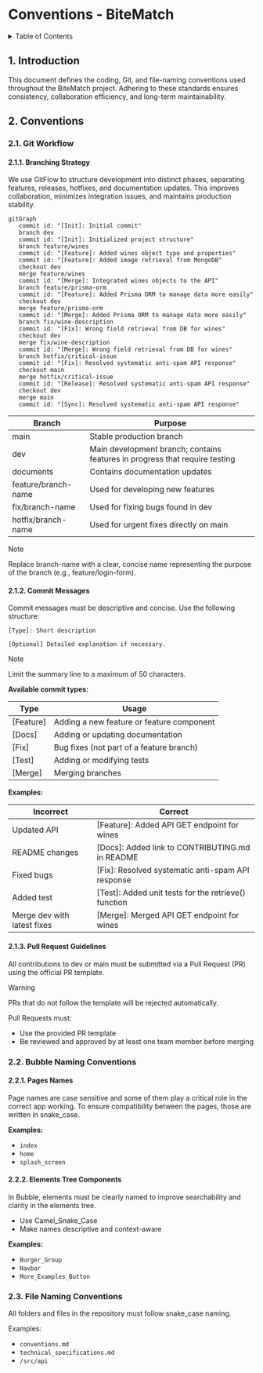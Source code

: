 # Conventions - BiteMatch <!-- omit in toc -->

<details>
<summary>Table of Contents</summary>

- [1. Introduction](#1-introduction)
- [2. Conventions](#2-conventions)
  - [2.1. Git Workflow](#21-git-workflow)
    - [2.1.1. Branching Strategy](#211-branching-strategy)
    - [2.1.2. Commit Messages](#212-commit-messages)
    - [2.1.3. Pull Request Guidelines](#213-pull-request-guidelines)
  - [2.2. Bubble Naming Conventions](#22-bubble-naming-conventions)
    - [2.2.1. Pages Names](#221-pages-names)
    - [2.2.2. Elements Tree Components](#222-elements-tree-components)
  - [2.3. File Naming Conventions](#23-file-naming-conventions)

</details>

## 1. Introduction

This document defines the coding, Git, and file-naming conventions used throughout the BiteMatch project. Adhering to these standards ensures consistency, collaboration efficiency, and long-term maintainability.

## 2. Conventions

### 2.1. Git Workflow

#### 2.1.1. Branching Strategy

We use GitFlow to structure development into distinct phases, separating features, releases, hotfixes, and documentation updates. This improves collaboration, minimizes integration issues, and maintains production stability.

```mermaid
gitGraph
   commit id: "[Init]: Initial commit"
   branch dev
   commit id: "[Init]: Initialized project structure"
   branch feature/wines
   commit id: "[Feature]: Added wines object type and properties"
   commit id: "[Feature]: Added image retrieval from MongoDB"
   checkout dev
   merge feature/wines
   commit id: "[Merge]: Integrated wines objects to the API"
   branch feature/prisma-orm
   commit id: "[Feature]: Added Prisma ORM to manage data more easily"
   checkout dev
   merge feature/prisma-orm
   commit id: "[Merge]: Added Prisma ORM to manage data more easily"
   branch fix/wine-description
   commit id: "[Fix]: Wrong field retrieval from DB for wines"
   checkout dev
   merge fix/wine-description
   commit id: "[Merge]: Wrong field retrieval from DB for wines"
   branch hotfix/critical-issue
   commit id: "[Fix]: Resolved systematic anti-spam API response"
   checkout main
   merge hotfix/critical-issue
   commit id: "[Release]: Resolved systematic anti-spam API response"
   checkout dev
   merge main
   commit id: "[Sync]: Resolved systematic anti-spam API response"
```

| Branch              | Purpose                                                                     |
| ------------------- | --------------------------------------------------------------------------- |
| main                | Stable production branch                                                    |
| dev                 | Main development branch; contains features in progress that require testing |
| documents           | Contains documentation updates                                              |
| feature/branch-name | Used for developing new features                                            |
| fix/branch-name     | Used for fixing bugs found in dev                                           |
| hotfix/branch-name  | Used for urgent fixes directly on main                                      |

> [!NOTE]
> Replace branch-name with a clear, concise name representing the purpose of the branch (e.g., feature/login-form).

#### 2.1.2. Commit Messages

Commit messages must be descriptive and concise. Use the following structure:

```text
[Type]: Short description

[Optional] Detailed explanation if necessary.
```

> [!NOTE]
>  Limit the summary line to a maximum of 50 characters.

**Available commit types:**

| Type       | Usage                                     |
| ---------- | ----------------------------------------- |
| \[Feature] | Adding a new feature or feature component |
| \[Docs]    | Adding or updating documentation          |
| \[Fix]     | Bug fixes (not part of a feature branch)  |
| \[Test]    | Adding or modifying tests                 |
| \[Merge]   | Merging branches                          |

**Examples:**

| Incorrect                   | Correct                                               |
| --------------------------- | ----------------------------------------------------- |
| Updated API                 | \[Feature]: Added API GET endpoint for wines          |
| README changes              | \[Docs]: Added link to CONTRIBUTING.md in README      |
| Fixed bugs                  | \[Fix]: Resolved systematic anti-spam API response    |
| Added test                  | \[Test]: Added unit tests for the retrieve() function |
| Merge dev with latest fixes | \[Merge]: Merged API GET endpoint for wines           |

#### 2.1.3. Pull Request Guidelines

All contributions to dev or main must be submitted via a Pull Request (PR) using the official PR template.

> [!WARNING]
> PRs that do not follow the template will be rejected automatically.

Pull Requests must:

- Use the provided PR template
- Be reviewed and approved by at least one team member before merging


### 2.2. Bubble Naming Conventions

#### 2.2.1. Pages Names

Page names are case sensitive and some of them play a critical role in the correct app working. To ensure compatibility between the pages, those are written in snake\_case.

**Examples:**

- `index`
- `home`
- `splash_screen`

#### 2.2.2. Elements Tree Components

In Bubble, elements must be clearly named to improve searchability and clarity in the elements tree.

- Use Camel\_Snake\_Case
- Make names descriptive and context-aware

**Examples:**

- `Burger_Group`
- `Navbar`
- `More_Examples_Button`



### 2.3. File Naming Conventions

All folders and files in the repository must follow snake\_case naming.

Examples:

- `conventions.md`
- `technical_specifications.md`
- `/src/api`
